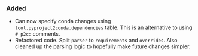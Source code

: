<!-- markdownlint-disable MD041 -->
<!--
A new scriv changelog fragment.

Uncomment the section that is right (remove the HTML comment wrapper).
-->

<!--
### Removed

- A bullet item for the Removed category.

-->

### Added

- Can now specify conda changes using `tool.pyproject2conda.dependencies` table.
  This is an alternative to using `# p2c:` comments.
- Refactored code. Split `parser` to `requirements` and `overrides`. Also
  cleaned up the parsing logic to hopefully make future changes simpler.

<!--
### Changed

- A bullet item for the Changed category.

-->
<!--
### Deprecated

- A bullet item for the Deprecated category.

-->
<!--
### Fixed

- A bullet item for the Fixed category.

-->
<!--
### Security

- A bullet item for the Security category.

-->

